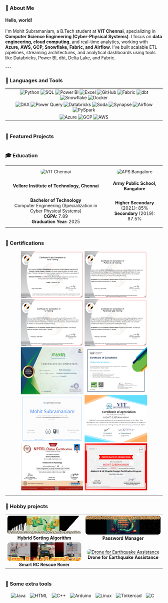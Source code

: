 ### 👋 About Me
#### Hello, world! 
<p>
I'm Mohit Subramaniam, a B.Tech student at <b>VIT Chennai</b>, specializing in <b>Computer Science Engineering (Cyber-Physical Systems)</b>. I focus on <b>data engineering, cloud computing</b>, and real-time analytics, working with <b>Azure, AWS, GCP, Snowflake, Fabric, and Airflow</b>.
I’ve built scalable ETL pipelines, streaming architectures, and analytical dashboards using tools like Databricks, Power BI, dbt, Delta Lake, and Fabric.
  </p>
---

### 🧰 Languages and Tools
<table align="center">
  <tr>
    <td align="center">
      <img src="https://cdn.jsdelivr.net/gh/devicons/devicon/icons/python/python-original.svg" alt="Python" height="50px" />
      <img src="https://www.svgrepo.com/show/331760/sql-database-generic.svg" alt="SQL" height="50px" />
      <img src="https://upload.wikimedia.org/wikipedia/commons/thumb/c/cf/New_Power_BI_Logo.svg/2048px-New_Power_BI_Logo.svg.png" alt="Power BI" height="50px" />
      <img src="https://cdn.iconscout.com/icon/free/png-512/free-excel-logo-icon-download-in-svg-png-gif-file-formats--brand-brands-logos-pack-icons-116252.png?f=webp&w=512" alt="Excel" height="50px" />
      <img src="https://cdn.iconscout.com/icon/free/png-512/free-github-icon-download-in-svg-png-gif-file-formats--logo-developer-tool-brand-logos-pack-icons-1597554.png?f=webp&w=512" alt="GitHub" height="50px" />
      <img src="https://static.wikia.nocookie.net/logopedia/images/a/aa/Microsoft_Fabric_2023.svg/revision/latest?cb=20230528223239" alt="Fabric" height="50px" />
      <img src="https://assets.streamlinehq.com/image/private/w_300,h_300,ar_1/f_auto/v1/icons/3/dbt-icon-sefw4nnptjlk5lk13atgvm.png/dbt-icon-2yxlz1fvy25mvn5scgnlw.png?_a=DAJFJtWIZAAC" alt="dbt" height="50px" />
      <img src="https://images.ctfassets.net/h6ufgtwb6nv1/4xeg3E52wiN7iUDIlBacsw/065485e8ac85198c8b435c49daa54550/snowflake__1_.svg" alt="Snowflake" height="50px" />
      <img src="https://www.svgrepo.com/show/331370/docker.svg" alt="Docker" height="50px" />
    </td>
  </tr>
  <tr>
    <td align="center">
      <img src="https://www.cdnlogo.com/logos/d/78/dax.svg" alt="DAX" height="50px" />
      <img src="https://static1.squarespace.com/static/57cfc8a3d482e945c66724f7/57da3788f5e231f8a01b6b76/5f68275528978b1bff2abeab/1600763192655/PowerQ2.PNG?format=1500w" alt="Power Query" height="50px" />
      <img src="https://w7.pngwing.com/pngs/496/62/png-transparent-databricks-logo-thumbnail-tech-companies-thumbnail.png" alt="Databricks" height="50px" />
      <img src="https://repository-images.githubusercontent.com/321458274/c25b7400-5747-11eb-9ad2-452a7bdfad0e" alt="Soda" height="50px" />
      <img src="https://logowik.com/content/uploads/images/azure-synapse-analytics6078.jpg" alt="Synapse" height="50px" />
      <img src="https://encrypted-tbn0.gstatic.com/images?q=tbn:ANd9GcR5wBizqY6LoRyWJ7Xgr2CXVGBTLwkx9VIflQ&s" alt="Airflow" height="50px" />
      <img src="https://upload.wikimedia.org/wikipedia/commons/f/f3/Apache_Spark_logo.svg" alt="PySpark" height="50px" />
    </td>
  </tr>
  <tr>
    <td align="center">
      <img src="https://upload.wikimedia.org/wikipedia/commons/a/a8/Microsoft_Azure_Logo.svg" alt="Azure" height="50px" />
      <img src="https://upload.wikimedia.org/wikipedia/commons/5/51/Google_Cloud_logo.svg" alt="GCP" height="50px" />
      <img src="https://upload.wikimedia.org/wikipedia/commons/9/93/Amazon_Web_Services_Logo.svg" alt="AWS" height="50px" />
    </td>
  </tr>
</table>

#
### 🚀 Featured Projects

#
### 🎓 Education
<table align="center" style="border-radius: 0px; width: 100%; table-layout: fixed;">
  <tr>
    <td align="center" style="padding: 10px;">
      <img src="https://technovitchennai.com/aboutvitchennai.png" alt="VIT Chennai" width="350" height="200" style="border-radius: 8px; object-fit: cover;">
    </td>
    <td align="center" style="padding: 10px;">
      <img src="https://encrypted-tbn0.gstatic.com/images?q=tbn:ANd9GcRNLLLEnWo-4IwEfHH4vT7chhJclfnx0aaIrA&s" alt="APS Bangalore" width="350" height="200" style="border-radius: 8px; object-fit: cover;">
    </td>
  </tr>
  <tr>
    <td align="center" style="padding: 10px;"><b>Vellore Institute of Technology, Chennai</b></td>
    <td align="center" style="padding: 10px;"><b>Army Public School, Bangalore</b></td>
  </tr>
  <tr>
    <td align="center" style="padding: 10px;">
      <b>Bachelor of Technology</b><br>
      Computer Engineering (Specialization in Cyber Physical Systems)<br>
      <b>CGPA:</b> 7.89<br>
      <b>Graduation Year:</b> 2025
    </td>
    <td align="center" style="padding: 10px;">
      <b>Higher Secondary</b> (2021): 85%<br>
      <b>Secondary</b> (2019): 87.5%
    </td>
  </tr>
</table>


#
### 📜 Certifications
<p align="center">
  <img src="certi/Java Training-1.png" width="200px" height="150">
  <img src="certi/Python-1.png" width="200px" height="150">
  <img src="certi/C-1.png" width="200px" height="150">
  <img src="certi/Cpp-1.png" width="200px" height="150">
  <img src="certi/Maven_Embedded_Systems-1.png" width="200px" height="150">
  <img src="certi/Mohit_Introduction_to_Packet_Tracer_Badge20230727-28-ep6ofp-1.png" width="200px" height="150">
  <img src="certi/digitalgarage_certificate-1.png" width="200px" height="150">
  <img src="certi/computer networks certificate-1.png" width="200px" height="150">
  <img src="certi/nptel certificate-1.png" width="200px" height="150">
  <img src="certi/Adobe_UI_UX-1.png" width="200px" height="150">
</p>

---
### 🎨 Hobby projects
<table align="center" style="border-radius: 0px;"> 
  <tr>
    <td align="center">
      <a href="https://github.com/mohitsubramaniam15/hybrid_clustering_based_in-place_sorting_algorithm">
          <img src="assets/hybrid_sorting.png" alt="Hybrid Clustering-Based In-Place Sorting Algorithm" width="350" style="border-radius: 8px;">
      </a>
      <br>
      <b>Hybrid Sorting Algorithm</b>
    </td>
    <td align="center">
      <a href="https://github.com/mohitsubramaniam15/Password-Manager">
          <img src="assets/password_manager.png" alt="Password Manager with an Easter Egg" width="350" style="border-radius: 8px;">
      </a>
      <br>
      <b>Password Manager</b>
    </td>
  </tr>
  <tr>
    <td align="center">
      <a href="https://github.com/mohitsubramaniam15/RC-Fire-Rescue-Rover">
          <img src="assets/rescue_rover.gif" alt="Smart RC Rescue Rover for Fire Emergency" width="350" style="border-radius: 8px;">
      </a>
      <br>
      <b>Smart RC Rescue Rover</b>
    </td>
    <td align="center">
      <a href="https://github.com/mohitsubramaniam15/AeroLumenQuad-A-QuadCopter-project">
          <img src="assets/drone_project.gif" alt="Drone for Earthquake Assistance" width="350" style="border-radius: 8px;">
      </a>
      <br>
      <b>Drone for Earthquake Assistance</b>
    </td>
  </tr>
</table>

#
### 🔧 Some extra tools
<p align="center">
  <img align="center" alt="Java" width="50px" style="padding-right:10px;" src="https://cdn.jsdelivr.net/gh/devicons/devicon/icons/java/java-original.svg"/>
  <img align="center" alt="HTML" width="50px" style="padding-right:10px;" src="https://cdn.jsdelivr.net/gh/devicons/devicon/icons/html5/html5-plain.svg" />
  <img align="center" alt="C++" width="50px" style="padding-right:10px;" src="https://cdn.jsdelivr.net/gh/devicons/devicon@latest/icons/cplusplus/cplusplus-original.svg" />
  <img align="center" alt="Arduino" width="50px" style="padding-right:10px;" src="https://cdn.jsdelivr.net/gh/devicons/devicon@latest/icons/arduino/arduino-original.svg" />
  <img align="center" alt="Linux" width="50px" style="padding-right:10px;" src="https://cdn.jsdelivr.net/gh/devicons/devicon@latest/icons/linux/linux-original.svg" />
  <img align="center" alt="Tinkercad" width="50px" style="padding-right:10px;" src="https://play-lh.googleusercontent.com/mQFpMUd2YiZ0Z8_NUxIQe-XxxfJY2rGFhFsbCHceEIcLx-ZWUmG0hmEivG80I6yhotY" />
  <img align="center" alt="C" width="50px" style="padding-right:10px;" src="https://cdn.jsdelivr.net/gh/devicons/devicon@latest/icons/c/c-original.svg" />
</p>
